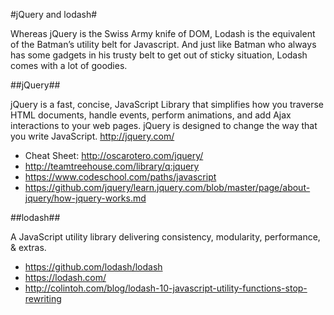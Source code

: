 #jQuery and lodash#

Whereas jQuery is the Swiss Army knife of DOM, Lodash is the equivalent of the Batman’s utility belt for Javascript. And just like Batman who always has some gadgets in his trusty belt to get out of sticky situation, Lodash comes with a lot of goodies.

##jQuery##

jQuery is a fast, concise, JavaScript Library that simplifies how you traverse HTML documents, handle events, perform animations, and add Ajax interactions to your web pages. jQuery is designed to change the way that you write JavaScript. http://jquery.com/

- Cheat Sheet: http://oscarotero.com/jquery/
- http://teamtreehouse.com/library/q:jquery
- https://www.codeschool.com/paths/javascript
- https://github.com/jquery/learn.jquery.com/blob/master/page/about-jquery/how-jquery-works.md

##lodash##

A JavaScript utility library delivering consistency, modularity, performance, & extras.

- https://github.com/lodash/lodash
- https://lodash.com/
- http://colintoh.com/blog/lodash-10-javascript-utility-functions-stop-rewriting

